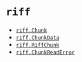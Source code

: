 # `riff`

- [`riff.Chunk`](riff.Chunk.md#riffchunk)
- [`riff.ChunkData`](riff.ChunkData.md#riffchunkdata)
- [`riff.RiffChunk`](riff.RiffChunk.md#riffriffchunk)
- [`riff.ChunkReadError`](riff.ChunkReadError.md#riffchunkreaderror)